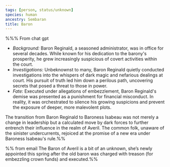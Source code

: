 ```yaml
---
tags: [person, status/unknown]
species: human
ancestry: Sembaran
title: Baron
---
```



%%% From chat gpt
- _Background:_ Baron Reginald, a seasoned administrator, was in office for several decades. While known for his dedication to the barony's prosperity, he grew increasingly suspicious of covert activities within the court.
- _Investigations:_ Unbeknownst to many, Baron Reginald quietly conducted investigations into the whispers of dark magic and nefarious dealings at court. His pursuit of truth led him down a perilous path, uncovering secrets that posed a threat to those in power.
- _Fate:_ Executed under allegations of embezzlement, Baron Reginald's demise was presented as a punishment for financial misconduct. In reality, it was orchestrated to silence his growing suspicions and prevent the exposure of deeper, more malevolent plots.

The transition from Baron Reginald to Baroness Isabeau was not merely a change in leadership but a calculated move by dark forces to further entrench their influence in the realm of Averil. The common folk, unaware of the sinister undercurrents, rejoiced at the promise of a new era under Baroness Isabeau's rule.%%

%% from email 
The Baron of Averil is a bit of an unknown, she’s newly appointed this spring after the old baron was charged with treason (for embezzling crown funds) and executed.%%